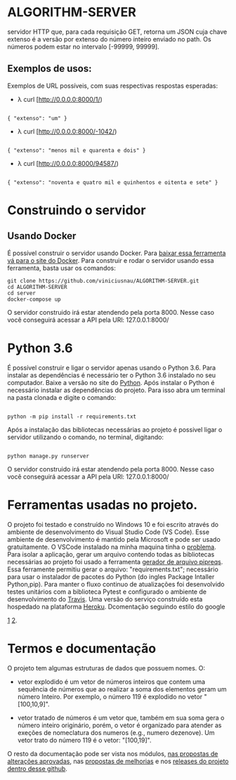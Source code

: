 # ALGORITHM-SERVER
servidor HTTP que, para cada requisição GET, retorna um JSON cuja chave extenso é a versão por extenso do número inteiro enviado no path. Os números podem estar no intervalo [-99999, 99999].

## Exemplos de usos:

 Exemplos de URL possíveis, com suas respectivas respostas esperadas:

- λ curl [http://0.0.0.0:8000/1/) 

```

{ "extenso": "um" }

```

- λ curl [http://0.0.0.0:8000/-1042/)

```

{ "extenso": "menos mil e quarenta e dois" }

```

- λ curl [http://0.0.0.0:8000/94587/)

```

{ "extenso": "noventa e quatro mil e quinhentos e oitenta e sete" }

```



# Construindo o servidor


## Usando Docker

É possível construir o servidor usando Docker. Para [baixar essa ferramenta vá para o site do Docker](https://docs.docker.com/compose/install/). Para construir e rodar o servidor usando essa ferramenta, basta usar os comandos:



```
git clone https://github.com/viniciusnau/ALGORITHM-SERVER.git
cd ALGORITHM-SERVER
cd server
docker-compose up

```

O servidor construido irá estar atendendo pela porta 8000. Nesse caso você conseguirá acessar a API pela URl: 127.0.0.1:8000/ 



# Python 3.6

É possível construir e ligar o servidor apenas usando o Python 3.6. Para instalar as dependências é necessário ter o Python 3.6 instalado no seu computador. Baixe a versão no site do [Python](https://www.python.org/downloads/release/python-369/). Após instalar o Python é necessário instalar as dependências do projeto. Para isso abra um terminal na pasta clonada e digite o comando:

```

python -m pip install -r requirements.txt

```

Após a instalação das bibliotecas necessárias ao projeto é possivel ligar o servidor utilizando o comando, no terminal, digitando:

```

python manage.py runserver

```

O servidor construido irá estar atendendo pela porta 8000. Nesse caso você conseguirá acessar a API pela URl: 127.0.0.1:8000/ 





# Ferramentas usadas no projeto.



O projeto foi testado e construído no Windows 10 e foi escrito através do ambiente de desenvolvimento do Visual Studio Code (VS Code). Esse ambiente de desenvolvimento é mantido pela Microsoft e pode ser usado gratuitamente. O VSCode instalado na minha maquina tinha o [problema](https://stackoverflow.com/questions/52462599/visual-studio-code-python-timeout-waiting-for-debugger-connection). Para isolar a aplicação, gerar um arquivo contendo todas as bibliotecas necessárias ao projeto foi usado a ferramenta [gerador de arquivo pipreqs](https://github.com/bndr/pipreqs). Essa ferramente permitiu gerar o arquivo: "requirements.txt"; necessário para usar o instalador de pacotes do Python (do ingles Package Intaller Python,pip). Para manter o fluxo continuo de atualizações foi desenvolvido testes unitários com a biblioteca Pytest e configurado o ambiente de desenvolvimento do [Travis](httpss://docs.travis-ci.com/user/languages/python/). Uma versão do serviço construído esta hospedado na plataforma [Heroku](www.heroku.com). Dcomentação seguindo estilo do google

[1](https://sphinxcontrib-napoleon.readthedocs.io/en/latest/example_google.html) [2](http://google.github.io/styleguide/pyguide.html).





# Termos e documentação



O projeto tem algumas estruturas de dados que possuem nomes. O:

- vetor explodido é um vetor de números inteiros que contem uma sequência de números que ao realizar a soma dos elementos geram um número Inteiro. Por exemplo, o número 119 é explodido no vetor "[100,10,9]". 



- vetor tratado de números é um vetor que, também em sua soma gera o número inteiro originário, porém, o vetor é organizado para atender as exeções de nomeclatura dos numeros (e.g., numero dezenove). Um vetor trato do número 119 é o vetor: "[100,19]".



O resto da documentação pode ser vista nos módulos, [nas propostas de alterações aprovadas](https://github.com/jmarcolan/desafio_certi/pulls?q=is%3Apr+is%3Aclosed), nas [propostas de melhorias](https://github.com/jmarcolan/desafio_certi/issues) e nos [releases do projeto dentro desse github](https://github.com/jmarcolan/desafio_certi/releases).
